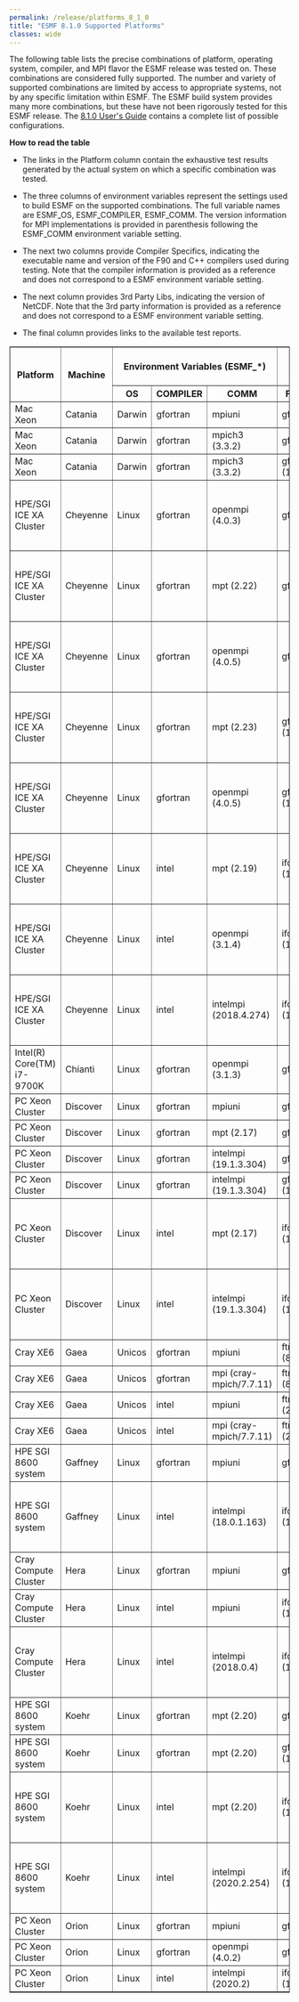 ```yaml
---
permalink: /release/platforms_8_1_0
title: "ESMF 8.1.0 Supported Platforms"
classes: wide
---
```


The following table lists the precise combinations of platform,
operating system, compiler, and MPI flavor the ESMF release was tested
on. These combinations are considered fully supported. The number and
variety of supported combinations are limited by access to appropriate
systems, not by any specific limitation within ESMF. The ESMF build
system provides many more combinations, but these have not been
rigorously tested for this ESMF release. The [8.1.0 User's Guide](http://earthsystemmodeling.org/docs/release/ESMF_8_1_0/ESMF_usrdoc)
contains a complete list of possible configurations.

**How to read the table**

  - The links in the Platform column contain the exhaustive test results
    generated by the actual system on which a specific combination was
    tested.

  - The three columns of environment variables represent the settings used
    to build ESMF on the supported combinations. The full variable names
    are ESMF_OS, ESMF_COMPILER, ESMF_COMM. The version information for
    MPI implementations is provided in parenthesis following the ESMF_COMM
    environment variable setting.

  - The next two columns provide Compiler Specifics, indicating the
    executable name and version of the F90 and C++ compilers used during
    testing. Note that the compiler information is provided as a reference
    and does not correspond to a ESMF environment variable setting.

  - The next column provides 3rd Party Libs, indicating the
    version of NetCDF. Note that the 3rd party information is provided as a reference
    and does not correspond to a ESMF environment variable setting.

  - The final column provides links to the available test reports.

<table class="tighttable" border="1">
       <tbody>
		<tr class="first" colspan="3">
			<th rowspan="2">
				Platform</th>
			<th rowspan="2">
				Machine</th>
			<th colspan="3">
				Environment Variables (ESMF_*)</th>
			<th colspan="2">
				Compiler Specifics</th>
			<th colspan="1">
				3rd Party Libs</th>
			<th colspan="1" rowspan="2">
				Reports</th>
		</tr>
		<tr>
			<th>
				OS</th>
			<th>
				COMPILER</th>
			<th>
				COMM</th>
			<th>
				F90 Compiler</th>
			<th>
				C++ Compiler</th>
			<th>
				NetCDF</th>
		</tr>
		<tr>
			<td>
				Mac Xeon</td>
			<td>
				Catania</td>
			<td>
				Darwin</td>
			<td>
				gfortran</td>
			<td>
				mpiuni</td>
			<td>
				gfortran (9.3.0)</td>
			<td>
				g++ (9.3.0)</td>
			<td>
				4.7.4</td>
			<td>
				<a href="http://data.earthsystemmodeling.org/download/platforms/reports/810/catania/gfortran/9.3.0/O/mpiuni/summary.dat">lib-O</a><br>
				<a href="http://data.earthsystemmodeling.org/download/platforms/reports/810/catania/gfortran/9.3.0/g/mpiuni/summary.dat">lib-g</a><br>
			</td>
		</tr>
		<tr>
			<td>
				Mac Xeon</td>
			<td>
				Catania</td>
			<td>
				Darwin</td>
			<td>
				gfortran</td>
			<td>
				mpich3 (3.3.2)</td>
			<td>
				gfortran (9.3.0)</td>
			<td>
				g++ (9.3.0)</td>
			<td>
				4.7.4</td>
			<td>
				<a href="http://data.earthsystemmodeling.org/download/platforms/reports/810/catania/gfortran/9.3.0/O/mpich3/3.3.2-custom/summary.dat">lib-O</a><br>
				<a href="http://data.earthsystemmodeling.org/download/platforms/reports/810/catania/gfortran/9.3.0/g/mpich3/3.3.2-custom/summary.dat">lib-g</a><br>
			</td>
		</tr>
		<tr>
			<td>
				Mac Xeon</td>
			<td>
				Catania</td>
			<td>
				Darwin</td>
			<td>
				gfortran</td>
			<td>
				mpich3 (3.3.2)</td>
			<td>
				gfortran (10.2.0)</td>
			<td>
				g++ (10.2.0)</td>
			<td>
				4.7.4</td>
			<td>
				<a href="http://data.earthsystemmodeling.org/download/platforms/reports/810/catania/gfortran/10.2.0/O/mpich3/3.3.2-custom/summary.dat">lib-O</a><br>
				<a href="http://data.earthsystemmodeling.org/download/platforms/reports/810/catania/gfortran/10.2.0/g/mpich3/3.3.2-custom/summary.dat">lib-g</a><br>
			</td>
		</tr>
		<tr>
			<td>
				HPE/SGI ICE XA Cluster</td>
			<td>
				Cheyenne</td>
			<td>
				Linux</td>
			<td>
				gfortran</td>
			<td>
				openmpi (4.0.3)</td>
			<td>
				gfortran (7.4.0)</td>
			<td>
				g++ (7.4.0)</td>
			<td>
				4.7.3</td>
			<td>
				<a href="http://data.earthsystemmodeling.org/download/platforms/reports/810/cheyenne/gfortran/7.4.0/O/openmpi/4.0.3/summary.dat">lib-O</a><br>
				<a href="http://data.earthsystemmodeling.org/download/platforms/reports/810/cheyenne/gfortran/7.4.0/g/openmpi/4.0.3/summary.dat">lib-g</a><br>
				<a href="http://data.earthsystemmodeling.org/download/platforms/reports/810/cheyenne/gfortran/7.4.0/O/openmpi/4.0.3/out/nuopc.log">nuopc-O</a><br>
				<a href="http://data.earthsystemmodeling.org/download/platforms/reports/810/cheyenne/gfortran/7.4.0/g/openmpi/4.0.3/out/nuopc.log">nuopc-g</a><br>
			</td>
		</tr>
		<tr>
			<td>
				HPE/SGI ICE XA Cluster</td>
			<td>
				Cheyenne</td>
			<td>
				Linux</td>
			<td>
				gfortran</td>
			<td>
				mpt (2.22)</td>
			<td>
				gfortran (9.1.0)</td>
			<td>
				g++ (9.1.0)</td>
			<td>
				4.7.3</td>
			<td>
				<a href="http://data.earthsystemmodeling.org/download/platforms/reports/810/cheyenne/gfortran/9.1.0/O/mpt/2.22/summary.dat">lib-O</a><br>
				<a href="http://data.earthsystemmodeling.org/download/platforms/reports/810/cheyenne/gfortran/9.1.0/g/mpt/2.22/summary.dat">lib-g</a><br>
				<a href="http://data.earthsystemmodeling.org/download/platforms/reports/810/cheyenne/gfortran/9.1.0/O/mpt/2.22/out/nuopc.log">nuopc-O</a><br>
				<a href="http://data.earthsystemmodeling.org/download/platforms/reports/810/cheyenne/gfortran/9.1.0/g/mpt/2.22/out/nuopc.log">nuopc-g</a><br>
			</td>
		</tr>
		<tr>
			<td>
				HPE/SGI ICE XA Cluster</td>
			<td>
				Cheyenne</td>
			<td>
				Linux</td>
			<td>
				gfortran</td>
			<td>
				openmpi (4.0.5)</td>
			<td>
				gfortran (9.1.0)</td>
			<td>
				g++ (9.1.0)</td>
			<td>
				4.7.3</td>
			<td>
				<a href="http://data.earthsystemmodeling.org/download/platforms/reports/810/cheyenne/gfortran/9.1.0/O/openmpi/4.0.5/summary.dat">lib-O</a><br>
				<a href="http://data.earthsystemmodeling.org/download/platforms/reports/810/cheyenne/gfortran/9.1.0/g/openmpi/4.0.5/summary.dat">lib-g</a><br>
				<a href="http://data.earthsystemmodeling.org/download/platforms/reports/810/cheyenne/gfortran/9.1.0/O/openmpi/4.0.5/out/nuopc.log">nuopc-O</a><br>
				<a href="http://data.earthsystemmodeling.org/download/platforms/reports/810/cheyenne/gfortran/9.1.0/g/openmpi/4.0.5/out/nuopc.log">nuopc-g</a><br>
			</td>
		</tr>
		<tr>
			<td>
				HPE/SGI ICE XA Cluster</td>
			<td>
				Cheyenne</td>
			<td>
				Linux</td>
			<td>
				gfortran</td>
			<td>
				mpt (2.23)</td>
			<td>
				gfortran (10.1.0)</td>
			<td>
				g++ (10.1.0)</td>
			<td>
				4.7.4</td>
			<td>
				<a href="http://data.earthsystemmodeling.org/download/platforms/reports/810/cheyenne/gfortran/10.1.0/O/mpt/2.23/summary.dat">lib-O</a><br>
				<a href="http://data.earthsystemmodeling.org/download/platforms/reports/810/cheyenne/gfortran/10.1.0/g/mpt/2.23/summary.dat">lib-g</a><br>
				<a href="http://data.earthsystemmodeling.org/download/platforms/reports/810/cheyenne/gfortran/10.1.0/O/mpt/2.23/out/nuopc.log">nuopc-O</a><br>
				<a href="http://data.earthsystemmodeling.org/download/platforms/reports/810/cheyenne/gfortran/10.1.0/g/mpt/2.23/out/nuopc.log">nuopc-g</a><br>
			</td>
		</tr>
		<tr>
			<td>
				HPE/SGI ICE XA Cluster</td>
			<td>
				Cheyenne</td>
			<td>
				Linux</td>
			<td>
				gfortran</td>
			<td>
				openmpi (4.0.5)</td>
			<td>
				gfortran (10.1.0)</td>
			<td>
				g++ (10.1.0)</td>
			<td>
				4.7.4</td>
			<td>
				<a href="http://data.earthsystemmodeling.org/download/platforms/reports/810/cheyenne/gfortran/10.1.0/O/openmpi/4.0.5/summary.dat">lib-O</a><br>
				<a href="http://data.earthsystemmodeling.org/download/platforms/reports/810/cheyenne/gfortran/10.1.0/g/openmpi/4.0.5/summary.dat">lib-g</a><br>
				<a href="http://data.earthsystemmodeling.org/download/platforms/reports/810/cheyenne/gfortran/10.1.0/O/openmpi/4.0.5/out/nuopc.log">nuopc-O</a><br>
				<a href="http://data.earthsystemmodeling.org/download/platforms/reports/810/cheyenne/gfortran/10.1.0/g/openmpi/4.0.5/out/nuopc.log">nuopc-g</a><br>
			</td>
		</tr>
		<tr>
			<td>
				HPE/SGI ICE XA Cluster</td>
			<td>
				Cheyenne</td>
			<td>
				Linux</td>
			<td>
				intel</td>
			<td>
				mpt (2.19)</td>
			<td>
				ifort (18.0.5.274)</td>
			<td>
				icpc (18.0.5.274)</td>
			<td>
				4.6.3</td>
			<td>
				<a href="http://data.earthsystemmodeling.org/download/platforms/reports/810/cheyenne/intel/18.0.5/O/mpt/2.19/summary.dat">lib-O</a><br>
				<a href="http://data.earthsystemmodeling.org/download/platforms/reports/810/cheyenne/intel/18.0.5/g/mpt/2.19/summary.dat">lib-g</a><br>
				<a href="http://data.earthsystemmodeling.org/download/platforms/reports/810/cheyenne/intel/18.0.5/O/mpt/2.19/out/nuopc.log">nuopc-O</a><br>
				<a href="http://data.earthsystemmodeling.org/download/platforms/reports/810/cheyenne/intel/18.0.5/g/mpt/2.19/out/nuopc.log">nuopc-g</a><br>
			</td>
		</tr>
		<tr>
			<td>
				HPE/SGI ICE XA Cluster</td>
			<td>
				Cheyenne</td>
			<td>
				Linux</td>
			<td>
				intel</td>
			<td>
				openmpi (3.1.4)</td>
			<td>
				ifort (18.0.5.274)</td>
			<td>
				icpc (18.0.5.274)</td>
			<td>
				4.6.3</td>
			<td>
				<a href="http://data.earthsystemmodeling.org/download/platforms/reports/810/cheyenne/intel/18.0.5/O/openmpi/3.1.4/summary.dat">lib-O</a><br>
				<a href="http://data.earthsystemmodeling.org/download/platforms/reports/810/cheyenne/intel/18.0.5/g/openmpi/3.1.4/summary.dat">lib-g</a><br>
				<a href="http://data.earthsystemmodeling.org/download/platforms/reports/810/cheyenne/intel/18.0.5/O/openmpi/3.1.4/out/nuopc.log">nuopc-O</a><br>
				<a href="http://data.earthsystemmodeling.org/download/platforms/reports/810/cheyenne/intel/18.0.5/g/openmpi/3.1.4/out/nuopc.log">nuopc-g</a><br>
			</td>
		</tr>
		<tr>
			<td>
				HPE/SGI ICE XA Cluster</td>
			<td>
				Cheyenne</td>
			<td>
				Linux</td>
			<td>
				intel</td>
			<td>
				intelmpi (2018.4.274)</td>
			<td>
				ifort (18.0.5.274)</td>
			<td>
				icpc (18.0.5.274)</td>
			<td>
				4.6.3</td>
			<td>
				<a href="http://data.earthsystemmodeling.org/download/platforms/reports/810/cheyenne/intel/18.0.5/O/intelmpi/2018.4.274/summary.dat">lib-O</a><br>
				<a href="http://data.earthsystemmodeling.org/download/platforms/reports/810/cheyenne/intel/18.0.5/g/intelmpi/2018.4.274/summary.dat">lib-g</a><br>
				<a href="http://data.earthsystemmodeling.org/download/platforms/reports/810/cheyenne/intel/18.0.5/O/intelmpi/2018.4.274/out/nuopc.log">nuopc-O</a><br>
				<a href="http://data.earthsystemmodeling.org/download/platforms/reports/810/cheyenne/intel/18.0.5/g/intelmpi/2018.4.274/out/nuopc.log">nuopc-g</a><br>
			</td>
		</tr>
		<tr>
			<td>
				Intel(R) Core(TM) i7-9700K</td>
			<td>
				Chianti</td>
			<td>
				Linux</td>
			<td>
				gfortran</td>
			<td>
				openmpi (3.1.3)</td>
			<td>
				gfortran (9.3.0)</td>
			<td>
				g++ (9.3.0)</td>
			<td>
				4.7.4</td>
			<td>
				<a href="http://data.earthsystemmodeling.org/download/platforms/reports/810/chianti/gfortran/9.3.0/O/openmpi/3.1.3-gcc-9.3.0/summary.dat">lib-O</a><br>
				<a href="http://data.earthsystemmodeling.org/download/platforms/reports/810/chianti/gfortran/9.3.0/g/openmpi/3.1.3-gcc-9.3.0/summary.dat">lib-g</a><br>
			</td>
		</tr>
		<tr>
			<td>
				PC Xeon Cluster</td>
			<td>
				Discover</td>
			<td>
				Linux</td>
			<td>
				gfortran</td>
			<td>
				mpiuni</td>
			<td>
				gfortran (8.3.0)</td>
			<td>
				g++ (8.3.0)</td>
			<td>
				-</td>
			<td>
				<a href="http://data.earthsystemmodeling.org/download/platforms/reports/810/discover/gfortran/8.3.0/O/mpiuni/summary.dat">lib-O</a><br>
				<a href="http://data.earthsystemmodeling.org/download/platforms/reports/810/discover/gfortran/8.3.0/g/mpiuni/summary.dat">lib-g</a><br>
			</td>
		</tr>
		<tr>
			<td>
				PC Xeon Cluster</td>
			<td>
				Discover</td>
			<td>
				Linux</td>
			<td>
				gfortran</td>
			<td>
				mpt (2.17)</td>
			<td>
				gfortran (8.3.0)</td>
			<td>
				g++ (8.3.0)</td>
			<td>
				-</td>
			<td>
				<a href="http://data.earthsystemmodeling.org/download/platforms/reports/810/discover/gfortran/8.3.0/O/mpt/2.17/summary.dat">lib-O</a><br>
				<a href="http://data.earthsystemmodeling.org/download/platforms/reports/810/discover/gfortran/8.3.0/g/mpt/2.17/summary.dat">lib-g</a><br>
			</td>
		</tr>
		<tr>
			<td>
				PC Xeon Cluster</td>
			<td>
				Discover</td>
			<td>
				Linux</td>
			<td>
				gfortran</td>
			<td>
				intelmpi (19.1.3.304)</td>
			<td>
				gfortran (8.3.0)</td>
			<td>
				g++ (8.3.0)</td>
			<td>
				-</td>
			<td>
				<a href="http://data.earthsystemmodeling.org/download/platforms/reports/810/discover/gfortran/8.3.0/O/intelmpi/19.1.3.304/summary.dat">lib-O</a><br>
				<a href="http://data.earthsystemmodeling.org/download/platforms/reports/810/discover/gfortran/8.3.0/g/intelmpi/19.1.3.304/summary.dat">lib-g</a><br>
			</td>
		</tr>
		<tr>
			<td>
				PC Xeon Cluster</td>
			<td>
				Discover</td>
			<td>
				Linux</td>
			<td>
				gfortran</td>
			<td>
				intelmpi (19.1.3.304)</td>
			<td>
				gfortran (10.1.0)</td>
			<td>
				g++ (10.1.0)</td>
			<td>
				-</td>
			<td>
				<a href="http://data.earthsystemmodeling.org/download/platforms/reports/810/discover/gfortran/10.1.0/O/intelmpi/19.1.3.304/summary.dat">lib-O</a><br>
				<a href="http://data.earthsystemmodeling.org/download/platforms/reports/810/discover/gfortran/10.1.0/g/intelmpi/19.1.3.304/summary.dat">lib-g</a><br>
			</td>
		</tr>
		<tr>
			<td>
				PC Xeon Cluster</td>
			<td>
				Discover</td>
			<td>
				Linux</td>
			<td>
				intel</td>
			<td>
				mpt (2.17)</td>
			<td>
				ifort (19.1.3.304)</td>
			<td>
				icpc (19.1.3.304)</td>
			<td>
				4.8.0</td>
			<td>
				<a href="http://data.earthsystemmodeling.org/download/platforms/reports/810/discover/intel/2020/O/mpt/2.17/summary.dat">lib-O</a><br>
				<a href="http://data.earthsystemmodeling.org/download/platforms/reports/810/discover/intel/2020/g/mpt/2.17/summary.dat">lib-g</a><br>
				<a href="http://data.earthsystemmodeling.org/download/platforms/reports/810/discover/intel/2020/O/mpt/2.17/out/nuopc.log">nuopc-O</a><br>
				<a href="http://data.earthsystemmodeling.org/download/platforms/reports/810/discover/intel/2020/g/mpt/2.17/out/nuopc.log">nuopc-g</a><br>
			</td>
		</tr>
		<tr>
			<td>
				PC Xeon Cluster</td>
			<td>
				Discover</td>
			<td>
				Linux</td>
			<td>
				intel</td>
			<td>
				intelmpi (19.1.3.304)</td>
			<td>
				ifort (19.1.3.304)</td>
			<td>
				icpc (19.1.3.304)</td>
			<td>
				4.8.0</td>
			<td>
				<a href="http://data.earthsystemmodeling.org/download/platforms/reports/810/discover/intel/2020/O/intelmpi/19.1.3.304/summary.dat">lib-O</a><br>
				<a href="http://data.earthsystemmodeling.org/download/platforms/reports/810/discover/intel/2020/g/intelmpi/19.1.3.304/summary.dat">lib-g</a><br>
				<a href="http://data.earthsystemmodeling.org/download/platforms/reports/810/discover/intel/2020/O/intelmpi/19.1.3.304/out/nuopc.log">nuopc-O</a><br>
				<a href="http://data.earthsystemmodeling.org/download/platforms/reports/810/discover/intel/2020/g/intelmpi/19.1.3.304/out/nuopc.log">nuopc-g</a><br>
			</td>
		</tr>
		<tr>
			<td>
				Cray XE6</td>
			<td>
				Gaea</td>
			<td>
				Unicos</td>
			<td>
				gfortran</td>
			<td>
				mpiuni</td>
			<td>
				ftn/gfortran (8.3.0)</td>
			<td>
				CC/g++ (8.3.0)</td>
			<td>
				4.6.3</td>
			<td>
				<a href="http://data.earthsystemmodeling.org/download/platforms/reports/810/gaea/gfortran/8.3.0/O/mpiuni/summary.dat">lib-O</a><br>
				<a href="http://data.earthsystemmodeling.org/download/platforms/reports/810/gaea/gfortran/8.3.0/g/mpiuni/summary.dat">lib-g</a><br>
				</td>
		</tr>
		<tr>
			<td>
				Cray XE6</td>
			<td>
				Gaea</td>
			<td>
				Unicos</td>
			<td>
				gfortran</td>
			<td>
				mpi (cray-mpich/7.7.11)</td>
			<td>
				ftn/gfortran (8.3.0)</td>
			<td>
				CC/g++ (8.3.0)</td>
			<td>
				4.6.3</td>
			<td>
				<a href="http://data.earthsystemmodeling.org/download/platforms/reports/810/gaea/gfortran/8.3.0/O/mpi/7.7.11/summary.dat">lib-O</a><br>
				<a href="http://data.earthsystemmodeling.org/download/platforms/reports/810/gaea/gfortran/8.3.0/g/mpi/7.7.11/summary.dat">lib-g</a><br>
				</td>
		</tr>
		<tr>
			<td>
				Cray XE6</td>
			<td>
				Gaea</td>
			<td>
				Unicos</td>
			<td>
				intel</td>
			<td>
				mpiuni</td>
			<td>
				ftn/ifort (2019.0.5.281)</td>
			<td>
				CC/icpc (2019.0.5.281)</td>
			<td>
				4.6.3</td>
			<td>
				<a href="http://data.earthsystemmodeling.org/download/platforms/reports/810/gaea/intel/2019.5/O/mpiuni/summary.dat">lib-O</a><br>
				<a href="http://data.earthsystemmodeling.org/download/platforms/reports/810/gaea/intel/2019.5/g/mpiuni/summary.dat">lib-g</a><br>
			</td>
		</tr>
		<tr>
			<td>
				Cray XE6</td>
			<td>
				Gaea</td>
			<td>
				Unicos</td>
			<td>
				intel</td>
			<td>
				mpi (cray-mpich/7.7.11)</td>
			<td>
				ftn/ifort (2019.0.5.281)</td>
			<td>
				CC/icpc (2019.0.5.281)</td>
			<td>
				4.6.3</td>
			<td>
				<a href="http://data.earthsystemmodeling.org/download/platforms/reports/810/gaea/intel/2019.5/O/mpi/7.7.11/summary.dat">lib-O</a><br>
				<a href="http://data.earthsystemmodeling.org/download/platforms/reports/810/gaea/intel/2019.5/g/mpi/7.7.11/summary.dat">lib-g</a><br>
			</td>
		</tr>
		<tr>
			<td>
				HPE SGI 8600 system</td>
			<td>
				Gaffney</td>
			<td>
				Linux</td>
			<td>
				gfortran</td>
			<td>
				mpiuni</td>
			<td>
				gfortran (9.2.0)</td>
			<td>
				g++ (9.2.0)</td>
			<td>
				-</td>
			<td>
				<a href="http://data.earthsystemmodeling.org/download/platforms/reports/810/gaffney/gfortran/9.2.0/O/mpiuni/summary.dat">lib-O</a><br>
				<a href="http://data.earthsystemmodeling.org/download/platforms/reports/810/gaffney/gfortran/9.2.0/g/mpiuni/summary.dat">lib-g</a><br>
			</td>
		</tr>
		<tr>
			<td>
				HPE SGI 8600 system</td>
			<td>
				Gaffney</td>
			<td>
				Linux</td>
			<td>
				intel</td>
			<td>
				intelmpi (18.0.1.163)</td>
			<td>
				ifort (18.0.1.163)</td>
			<td>
				icpc (18.0.1.163)</td>
			<td>
				4.7.4</td>
			<td>
				<a href="http://data.earthsystemmodeling.org/download/platforms/reports/810/gaffney/intel/2018.1/O/intelmpi/18.0.1.163/summary.dat">lib-O</a><br>
				<a href="http://data.earthsystemmodeling.org/download/platforms/reports/810/gaffney/intel/2018.1/g/intelmpi/18.0.1.163/summary.dat">lib-g</a><br>
				<a href="http://data.earthsystemmodeling.org/download/platforms/reports/810/gaffney/intel/2018.1/O/intelmpi/18.0.1.163/out/nuopc.log">nuopc-O</a><br>
				<a href="http://data.earthsystemmodeling.org/download/platforms/reports/810/gaffney/intel/2018.1/g/intelmpi/18.0.1.163/out/nuopc.log">nuopc-g</a><br>
			</td>
		</tr>
		<tr>
			<td>
				Cray Compute Cluster</td>
			<td>
				Hera</td>
			<td>
				Linux</td>
			<td>
				gfortran</td>
			<td>
				mpiuni</td>
			<td>
				gfortran (9.2.0)</td>
			<td>
				g++ (9.2.0)</td>
			<td>
				4.7.2</td>
			<td>
				<a href="http://data.earthsystemmodeling.org/download/platforms/reports/810/hera/gfortran/9.2.0/O/mpiuni/summary.dat">lib-O</a><br>
				<a href="http://data.earthsystemmodeling.org/download/platforms/reports/810/hera/gfortran/9.2.0/g/mpiuni/summary.dat">lib-g</a><br>
			</td>
		</tr>
		<tr>
			<td>
				Cray Compute Cluster</td>
			<td>
				Hera</td>
			<td>
				Linux</td>
			<td>
				intel</td>
			<td>
				mpiuni</td>
			<td>
				ifort (18.0.5.274)</td>
			<td>
				icpc (18.0.5.274)</td>
			<td>
				4.7.0</td>
			<td>
				<a href="http://data.earthsystemmodeling.org/download/platforms/reports/810/hera/intel/18.0.4/O/mpiuni/summary.dat">lib-O</a><br>
				<a href="http://data.earthsystemmodeling.org/download/platforms/reports/810/hera/intel/18.0.4/g/mpiuni/summary.dat">lib-g</a><br>
			</td>
		</tr>
		<tr>
			<td>
				Cray Compute Cluster</td>
			<td>
				Hera</td>
			<td>
				Linux</td>
			<td>
				intel</td>
			<td>
				intelmpi (2018.0.4)</td>
			<td>
				ifort (18.0.5.274)</td>
			<td>
				icpc (18.0.5.274)</td>
			<td>
				4.7.0</td>
			<td>
				<a href="http://data.earthsystemmodeling.org/download/platforms/reports/810/hera/intel/18.0.4/O/intelmpi/2018.4.274/summary.dat">lib-O</a><br>
				<a href="http://data.earthsystemmodeling.org/download/platforms/reports/810/hera/intel/18.0.4/g/intelmpi/2018.4.274/summary.dat">lib-g</a><br>
				<a href="http://data.earthsystemmodeling.org/download/platforms/reports/810/hera/intel/18.0.4/O/intelmpi/2018.4.274/out/nuopc.log">nuopc-O</a><br>
				<a href="http://data.earthsystemmodeling.org/download/platforms/reports/810/hera/intel/18.0.4/g/intelmpi/2018.4.274/out/nuopc.log">nuopc-g</a><br>
			</td>
		</tr>
		<tr>
			<td>
				HPE SGI 8600 system</td>
			<td>
				Koehr</td>
			<td>
				Linux</td>
			<td>
				gfortran</td>
			<td>
				mpt (2.20)</td>
			<td>
				gfortran (7.3.0)</td>
			<td>
				g++ (7.3.0)</td>
			<td>
				4.3.3.1</td>
			<td>
				<a href="http://data.earthsystemmodeling.org/download/platforms/reports/810/koehr/gfortran/7.3.0/O/mpt/2.20/summary.dat">lib-O</a><br>
				<a href="http://data.earthsystemmodeling.org/download/platforms/reports/810/koehr/gfortran/7.3.0/g/mpt/2.20/summary.dat">lib-g</a><br>
			</td>
		</tr>
		<tr>
			<td>
				HPE SGI 8600 system</td>
			<td>
				Koehr</td>
			<td>
				Linux</td>
			<td>
				gfortran</td>
			<td>
				mpt (2.20)</td>
			<td>
				gfortran (10.1.0)</td>
			<td>
				g++ (10.1.0)</td>
			<td>
				-</td>
			<td>
				<a href="http://data.earthsystemmodeling.org/download/platforms/reports/810/koehr/gfortran/10.1.0/O/mpt/2.20/summary.dat">lib-O</a><br>
				<a href="http://data.earthsystemmodeling.org/download/platforms/reports/810/koehr/gfortran/10.1.0/g/mpt/2.20/summary.dat">lib-g</a><br>
			</td>
		</tr>
		<tr>
			<td>
				HPE SGI 8600 system</td>
			<td>
				Koehr</td>
			<td>
				Linux</td>
			<td>
				intel</td>
			<td>
				mpt (2.20)</td>
			<td>
				ifort (19.0.4.243)</td>
			<td>
				icpc (19.0.4.243)</td>
			<td>
				4.3.3.1</td>
			<td>
				<a href="http://data.earthsystemmodeling.org/download/platforms/reports/810/koehr/intel/2019.4/O/mpt/2.20/summary.dat">lib-O</a><br>
				<a href="http://data.earthsystemmodeling.org/download/platforms/reports/810/koehr/intel/2019.4/g/mpt/2.20/summary.dat">lib-g</a><br>
				<a href="http://data.earthsystemmodeling.org/download/platforms/reports/810/koehr/intel/2019.4/O/mpt/2.20/out/nuopc.log">nuopc-O</a><br>
				<a href="http://data.earthsystemmodeling.org/download/platforms/reports/810/koehr/intel/2019.4/g/mpt/2.20/out/nuopc.log">nuopc-g</a><br>
			</td>
		</tr>
		<tr>
			<td>
				HPE SGI 8600 system</td>
			<td>
				Koehr</td>
			<td>
				Linux</td>
			<td>
				intel</td>
			<td>
				intelmpi (2020.2.254)</td>
			<td>
				ifort (19.1.2.254)</td>
			<td>
				icpc (19.1.2.254)</td>
			<td>
				4.3.3.1</td>
			<td>
				<a href="http://data.earthsystemmodeling.org/download/platforms/reports/810/koehr/intel/2020.2/O/intelmpi/2020.2.254/summary.dat">lib-O</a><br>
				<a href="http://data.earthsystemmodeling.org/download/platforms/reports/810/koehr/intel/2020.2/g/intelmpi/2020.2.254/summary.dat">lib-g</a><br>
				<a href="http://data.earthsystemmodeling.org/download/platforms/reports/810/koehr/intel/2020.2/O/intelmpi/2020.2.254/out/nuopc.log">nuopc-O</a><br>
				<a href="http://data.earthsystemmodeling.org/download/platforms/reports/810/koehr/intel/2020.2/g/intelmpi/2020.2.254/out/nuopc.log">nuopc-g</a><br>
			</td>
		</tr>
		<tr>
			<td>
				PC Xeon Cluster</td>
			<td>
				Orion</td>
			<td>
				Linux</td>
			<td>
				gfortran</td>
			<td>
				mpiuni</td>
			<td>
				gfortran (8.3.0)</td>
			<td>
				g++ (8.3.0)</td>
			<td>
				4.7.2</td>
			<td>
				<a href="http://data.earthsystemmodeling.org/download/platforms/reports/810/orion/gfortran/8.3.0/O/mpiuni/summary.dat">lib-O</a><br>
				<a href="http://data.earthsystemmodeling.org/download/platforms/reports/810/orion/gfortran/8.3.0/g/mpiuni/summary.dat">lib-g</a><br>
			</td>
		</tr>
		<tr>
			<td>
				PC Xeon Cluster</td>
			<td>
				Orion</td>
			<td>
				Linux</td>
			<td>
				gfortran</td>
			<td>
				openmpi (4.0.2)</td>
			<td>
				gfortran (8.3.0)</td>
			<td>
				g++ (8.3.0)</td>
			<td>
				4.7.2</td>
			<td>
				<a href="http://data.earthsystemmodeling.org/download/platforms/reports/810/orion/gfortran/8.3.0/O/openmpi/4.0.2/summary.dat">lib-O</a><br>
				<a href="http://data.earthsystemmodeling.org/download/platforms/reports/810/orion/gfortran/8.3.0/g/openmpi/4.0.2/summary.dat">lib-g</a><br>
			</td>
		</tr>
		<tr>
			<td>
				PC Xeon Cluster</td>
			<td>
				Orion</td>
			<td>
				Linux</td>
			<td>
				intel</td>
			<td>
				intelmpi (2020.2)</td>
			<td>
				ifort (19.1.2.254)</td>
			<td>
				icpc (19.1.2.254)</td>
			<td>
				4.7.4</td>
			<td>
				<a href="http://data.earthsystemmodeling.org/download/platforms/reports/810/orion/intel/2020/O/intelmpi/2020.2/summary.dat">lib-O</a><br>
				<a href="http://data.earthsystemmodeling.org/download/platforms/reports/810/orion/intel/2020/g/intelmpi/2020.2/summary.dat">lib-g</a><br>
			</td>
		</tr>
	</tbody>
</table>
